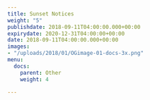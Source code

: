 ```yaml
---
title: Sunset Notices
weight: "5"
publishdate: 2018-09-11T04:00:00.000+00:00
expirydate: 2020-12-31T04:00:00+00:00
date: 2018-09-11T04:00:00.000+00:00
images:
- "/uploads/2018/01/OGimage-01-docs-3x.png"
menu:
  docs:
    parent: Other
    weight: 4

---
```

